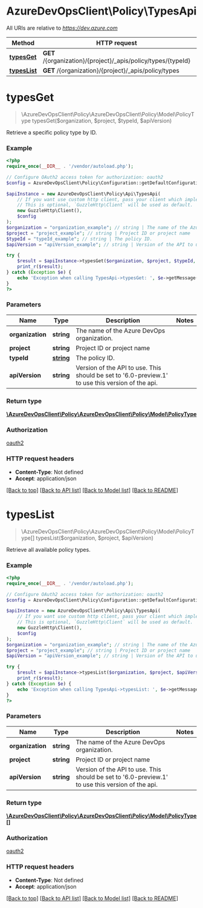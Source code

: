 # AzureDevOpsClient\Policy\TypesApi

All URIs are relative to *https://dev.azure.com*

Method | HTTP request | Description
------------- | ------------- | -------------
[**typesGet**](TypesApi.md#typesGet) | **GET** /{organization}/{project}/_apis/policy/types/{typeId} | 
[**typesList**](TypesApi.md#typesList) | **GET** /{organization}/{project}/_apis/policy/types | 


# **typesGet**
> \AzureDevOpsClient\Policy\AzureDevOpsClient\Policy\Model\PolicyType typesGet($organization, $project, $typeId, $apiVersion)



Retrieve a specific policy type by ID.

### Example
```php
<?php
require_once(__DIR__ . '/vendor/autoload.php');

// Configure OAuth2 access token for authorization: oauth2
$config = AzureDevOpsClient\Policy\Configuration::getDefaultConfiguration()->setAccessToken('YOUR_ACCESS_TOKEN');

$apiInstance = new AzureDevOpsClient\Policy\Api\TypesApi(
    // If you want use custom http client, pass your client which implements `GuzzleHttp\ClientInterface`.
    // This is optional, `GuzzleHttp\Client` will be used as default.
    new GuzzleHttp\Client(),
    $config
);
$organization = "organization_example"; // string | The name of the Azure DevOps organization.
$project = "project_example"; // string | Project ID or project name
$typeId = "typeId_example"; // string | The policy ID.
$apiVersion = "apiVersion_example"; // string | Version of the API to use.  This should be set to '6.0-preview.1' to use this version of the api.

try {
    $result = $apiInstance->typesGet($organization, $project, $typeId, $apiVersion);
    print_r($result);
} catch (Exception $e) {
    echo 'Exception when calling TypesApi->typesGet: ', $e->getMessage(), PHP_EOL;
}
?>
```

### Parameters

Name | Type | Description  | Notes
------------- | ------------- | ------------- | -------------
 **organization** | **string**| The name of the Azure DevOps organization. |
 **project** | **string**| Project ID or project name |
 **typeId** | [**string**](../Model/.md)| The policy ID. |
 **apiVersion** | **string**| Version of the API to use.  This should be set to &#39;6.0-preview.1&#39; to use this version of the api. |

### Return type

[**\AzureDevOpsClient\Policy\AzureDevOpsClient\Policy\Model\PolicyType**](../Model/PolicyType.md)

### Authorization

[oauth2](../../README.md#oauth2)

### HTTP request headers

 - **Content-Type**: Not defined
 - **Accept**: application/json

[[Back to top]](#) [[Back to API list]](../../README.md#documentation-for-api-endpoints) [[Back to Model list]](../../README.md#documentation-for-models) [[Back to README]](../../README.md)

# **typesList**
> \AzureDevOpsClient\Policy\AzureDevOpsClient\Policy\Model\PolicyType[] typesList($organization, $project, $apiVersion)



Retrieve all available policy types.

### Example
```php
<?php
require_once(__DIR__ . '/vendor/autoload.php');

// Configure OAuth2 access token for authorization: oauth2
$config = AzureDevOpsClient\Policy\Configuration::getDefaultConfiguration()->setAccessToken('YOUR_ACCESS_TOKEN');

$apiInstance = new AzureDevOpsClient\Policy\Api\TypesApi(
    // If you want use custom http client, pass your client which implements `GuzzleHttp\ClientInterface`.
    // This is optional, `GuzzleHttp\Client` will be used as default.
    new GuzzleHttp\Client(),
    $config
);
$organization = "organization_example"; // string | The name of the Azure DevOps organization.
$project = "project_example"; // string | Project ID or project name
$apiVersion = "apiVersion_example"; // string | Version of the API to use.  This should be set to '6.0-preview.1' to use this version of the api.

try {
    $result = $apiInstance->typesList($organization, $project, $apiVersion);
    print_r($result);
} catch (Exception $e) {
    echo 'Exception when calling TypesApi->typesList: ', $e->getMessage(), PHP_EOL;
}
?>
```

### Parameters

Name | Type | Description  | Notes
------------- | ------------- | ------------- | -------------
 **organization** | **string**| The name of the Azure DevOps organization. |
 **project** | **string**| Project ID or project name |
 **apiVersion** | **string**| Version of the API to use.  This should be set to &#39;6.0-preview.1&#39; to use this version of the api. |

### Return type

[**\AzureDevOpsClient\Policy\AzureDevOpsClient\Policy\Model\PolicyType[]**](../Model/PolicyType.md)

### Authorization

[oauth2](../../README.md#oauth2)

### HTTP request headers

 - **Content-Type**: Not defined
 - **Accept**: application/json

[[Back to top]](#) [[Back to API list]](../../README.md#documentation-for-api-endpoints) [[Back to Model list]](../../README.md#documentation-for-models) [[Back to README]](../../README.md)

